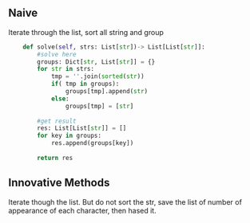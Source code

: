 ## Naive
Iterate through the list, sort all string and group
```python
    def solve(self, strs: List[str])-> List[List[str]]:
        #solve here
        groups: Dict[str, List[str]] = {}
        for str in strs:
            tmp = ''.join(sorted(str))
            if( tmp in groups):
                groups[tmp].append(str)
            else:
                groups[tmp] = [str]
            
        #get result
        res: List[List[str]] = []
        for key in groups:
            res.append(groups[key])
        
        return res
```


## Innovative Methods
Iterate though the list.
But do not sort the str, save the list of number of appearance of each character, then hased it.